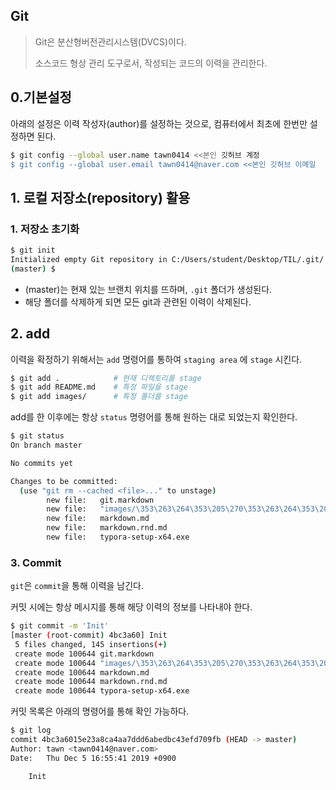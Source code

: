 ## Git

> Git은 분산형버전관리시스템(DVCS)이다.
>
> 소스코드 형상 관리 도구로서, 작성되는 코드의 이력을 관리한다.

## 0.기본설정

아래의 설정은 이력 작성자(author)를 설정하는 것으로, 컴퓨터에서 최초에 한번만 설정하면 된다.

```bash
$ git config --global user.name tawn0414 <<본인 깃허브 계정
$ git config --global user.email tawn0414@naver.com <<본인 깃허브 이메일
```

## 1. 로컬 저장소(repository) 활용

### 1. 저장소 초기화

```bash
$ git init
Initialized empty Git repository in C:/Users/student/Desktop/TIL/.git/
(master) $
```

* (master)는 현재 있는 브랜치 위치를 뜨하며, `.git` 폴더가 생성된다. 
* 해당 폴더를 삭제하게 되면 모든 git과 관련된 이력이 삭제된다.

## 2.  add

이력을 확정하기 위해서는 `add` 명령어를 통하여 `staging area` 에 `stage` 시킨다.

```bash
$ git add .            # 현재 디렉토리를 stage
$ git add README.md	   # 특정 파일을 stage
$ git add images/      # 특정 폴더를 stage
```

add를 한 이후에는 항상 `status` 명령어를 통해 원하는 대로 되었는지 확인한다.

```bash
$ git status
On branch master

No commits yet

Changes to be committed:
  (use "git rm --cached <file>..." to unstage)
        new file:   git.markdown
        new file:   "images/\353\263\264\353\205\270\353\263\264\353\205\270.jpg"
        new file:   markdown.md
        new file:   markdown.rnd.md
        new file:   typora-setup-x64.exe

```

### 3. Commit

`git`은 `commit`을 통해 이력을 남긴다.

커밋 시에는 항상 메시지를 통해 해당 이력의 정보를 나타내야 한다.

```bash
$ git commit -m 'Init'
[master (root-commit) 4bc3a60] Init
 5 files changed, 145 insertions(+)
 create mode 100644 git.markdown
 create mode 100644 "images/\353\263\264\353\205\270\353\263\264\353\205\270.jpg"
 create mode 100644 markdown.md
 create mode 100644 markdown.rnd.md
 create mode 100644 typora-setup-x64.exe

```



커밋 목록은 아래의 명령어를 통해 확인 가능하다.

```bash
$ git log
commit 4bc3a6015e23a8ca4aa7ddd6abedbc43efd709fb (HEAD -> master)
Author: tawn <tawn0414@naver.com>
Date:   Thu Dec 5 16:55:41 2019 +0900

    Init

```

